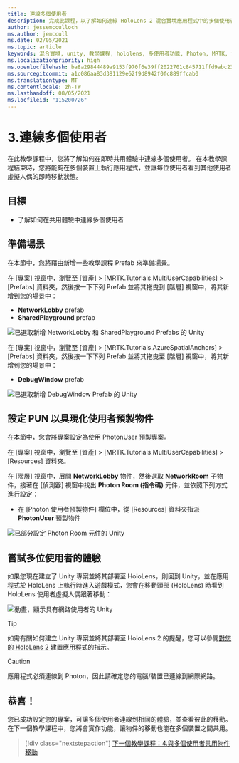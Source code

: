 ```yaml
---
title: 連線多個使用者
description: 完成此課程，以了解如何連線 HoloLens 2 混合實境應用程式中的多個使用者。
author: jessemcculloch
ms.author: jemccull
ms.date: 02/05/2021
ms.topic: article
keywords: 混合實境, unity, 教學課程, hololens, 多使用者功能, Photon, MRTK, 混合實境工具組, UWP, Azure 空間錨點
ms.localizationpriority: high
ms.openlocfilehash: ba8a29844489a9153f970f6e39ff2022701c845711ffd9abc232d8da8eeb2e32
ms.sourcegitcommit: a1c086aa83d381129e62f9d8942f0fc889ffcab0
ms.translationtype: MT
ms.contentlocale: zh-TW
ms.lasthandoff: 08/05/2021
ms.locfileid: "115200726"
---
```

# <a name="3-connecting-multiple-users"></a>3.連線多個使用者

在此教學課程中，您將了解如何在即時共用體驗中連線多個使用者。 在本教學課程結束時，您將能夠在多個裝置上執行應用程式，並讓每位使用者看到其他使用者虛擬人偶的即時移動狀態。

## <a name="objectives"></a>目標

* 了解如何在共用體驗中連線多個使用者

## <a name="preparing-the-scene"></a>準備場景

在本節中，您將藉由新增一些教學課程 Prefab 來準備場景。

在 [專案] 視窗中，瀏覽至 [資產]  >  [MRTK.Tutorials.MultiUserCapabilities]  >  [Prefabs] 資料夾，然後按一下下列 Prefab 並將其拖曳到 [階層] 視窗中，將其新增到您的場景中：

* **NetworkLobby** prefab
* **SharedPlayground** prefab

![已選取新增 NetworkLobby 和 SharedPlayground Prefabs 的 Unity](images/mr-learning-sharing/sharing-03-section1-step1-1.png)

在 [專案] 視窗中，瀏覽至 [資產] > [MRTK.Tutorials.AzureSpatialAnchors] > [Prefabs] 資料夾，然後按一下下列 Prefab 並將其拖曳至 [階層] 視窗中，將其新增到您的場景中：

* **DebugWindow** prefab

![已選取新增 DebugWindow Prefab 的 Unity](images/mr-learning-sharing/sharing-03-section1-step1-2.png)

## <a name="configuring-pun-to-instantiate-the-user-prefab"></a>設定 PUN 以具現化使用者預製物件

在本節中，您會將專案設定為使用 PhotonUser 預製專案。

在 [專案] 視窗中，瀏覽至 [資產] > [MRTK.Tutorials.MultiUserCapabilities] > [Resources] 資料夾。

在 [階層] 視窗中，展開 **NetworkLobby** 物件，然後選取 **NetworkRoom** 子物件，接著在 [偵測器] 視窗中找出 **Photon Room (指令碼)** 元件，並依照下列方式進行設定：

* 在 [Photon 使用者預製物件] 欄位中，從 [Resources] 資料夾指派 **PhotonUser** 預製物件

![已部分設定 Photon Room 元件的 Unity](images/mr-learning-sharing/sharing-03-section3-step1-1.png)

## <a name="trying-the-experience-with-multiple-users"></a>嘗試多位使用者的體驗

如果您現在建立了 Unity 專案並將其部署至 HoloLens，則回到 Unity，並在應用程式於 HoloLens 上執行時進入遊戲模式，您會在移動頭部 (HoloLens) 時看到 HoloLens 使用者虛擬人偶跟著移動：

![動畫，顯示具有網路使用者的 Unity](images/mr-learning-sharing/sharing-03-section4-step1-1.gif)

> [!TIP]
> 如需有關如何建立 Unity 專案並將其部署至 HoloLens 2 的提醒，您可以參閱[對您的 HoloLens 2 建置應用程式](mr-learning-base-02.md#building-your-application-to-your-hololens-2)的指示。

> [!CAUTION]
> 應用程式必須連線到 Photon，因此請確定您的電腦/裝置已連線到網際網路。

## <a name="congratulations"></a>恭喜！

您已成功設定您的專案，可讓多個使用者連線到相同的體驗，並查看彼此的移動。 在下一個教學課程中，您將會實作功能，讓物件的移動也能在多個裝置之間共用。

> [!div class="nextstepaction"]
> [下一個教學課程：4.與多個使用者共用物件移動](mr-learning-sharing-04.md)
